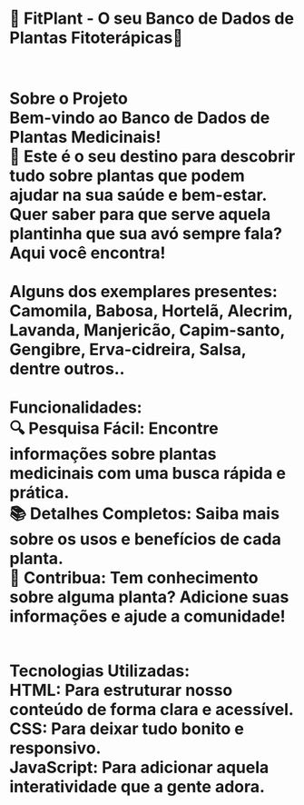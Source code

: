<h1>🌿 FitPlant - O seu Banco de Dados de Plantas Fitoterápicas🌿<h1>
<br>Sobre o Projeto<br>
Bem-vindo ao Banco de Dados de Plantas Medicinais!<br> 🌱 Este é o seu destino para descobrir tudo sobre plantas que podem ajudar na sua saúde e bem-estar. Quer saber para que serve aquela plantinha que sua avó sempre fala? Aqui você encontra!<br>
<br>
Alguns dos exemplares presentes:<br>
Camomila, Babosa, Hortelã, Alecrim, Lavanda, Manjericão, Capim-santo, Gengibre, Erva-cidreira, Salsa, dentre outros..<br>
  
<br>
Funcionalidades:<br> 
🔍 Pesquisa Fácil: Encontre informações sobre plantas medicinais com uma busca rápida e prática.<br>
📚 Detalhes Completos: Saiba mais sobre os usos e benefícios de cada planta.<br>
🌟 Contribua: Tem conhecimento sobre alguma planta? Adicione suas informações e ajude a comunidade!<br>
<br>

Tecnologias Utilizadas:<br>
HTML: Para estruturar nosso conteúdo de forma clara e acessível.<br>
CSS: Para deixar tudo bonito e responsivo.<br>
JavaScript: Para adicionar aquela interatividade que a gente adora.<br>
